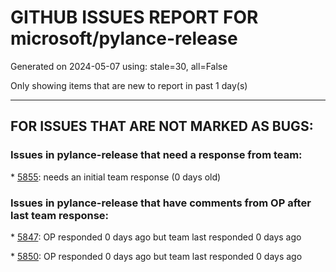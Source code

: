 
# GITHUB ISSUES REPORT FOR microsoft/pylance-release


Generated on 2024-05-07 using: stale=30, all=False


Only showing items that are new to report in past 1 day(s)


---

## FOR ISSUES THAT ARE NOT MARKED AS BUGS:


### Issues in pylance-release that need a response from team:


\* [5855](https://github.com/microsoft/pylance-release/issues/5855 "Not ignoring 'DELETE' keyword even it is enclosed with single or double quotes"): needs an initial team response (0 days old)

### Issues in pylance-release that have comments from OP after last team response:


\* [5847](https://github.com/microsoft/pylance-release/issues/5847 "Pylance hangs after using &quot;Go to Definition&quot; on PySide6 objects"): OP responded 0 days ago but team last responded 0 days ago

\* [5850](https://github.com/microsoft/pylance-release/issues/5850 "IntelliSense/Pylance Semantic Highlighting and auto-code-completion is not working"): OP responded 0 days ago but team last responded 0 days ago
